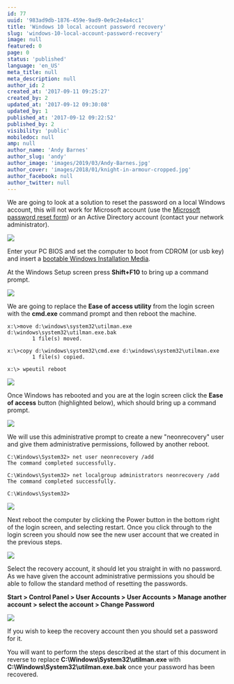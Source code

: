 ```yaml
---
id: 77
uuid: '983ad9db-1876-459e-9ad9-0e9c2e4a4cc1'
title: 'Windows 10 local account password recovery'
slug: 'windows-10-local-account-password-recovery'
image: null
featured: 0
page: 0
status: 'published'
language: 'en_US'
meta_title: null
meta_description: null
author_id: 2
created_at: '2017-09-11 09:25:27'
created_by: 2
updated_at: '2017-09-12 09:30:08'
updated_by: 1
published_at: '2017-09-12 09:22:52'
published_by: 2
visibility: 'public'
mobiledoc: null
amp: null
author_name: 'Andy Barnes'
author_slug: 'andy'
author_image: 'images/2019/03/Andy-Barnes.jpg'
author_cover: 'images/2018/01/knight-in-armour-cropped.jpg'
author_facebook: null
author_twitter: null
---
```


We are going to look at a solution to reset the password on a local Windows account, this will not work for Microsoft account (use the [Microsoft password reset form](https://account.live.com/password/reset)) or an Active Directory account (contact your network administrator).

![](images/2017/09/password-incorrect.png)

Enter your PC BIOS and set the computer to boot from CDROM (or usb key) and insert a [bootable Windows Installation Media](http://windowsiso.net/windows-10-iso/windows-10-creators-update-1703-download-build-15063/).

At the Windows Setup screen press **Shift+F10** to bring up a command prompt.

![](images/2017/09/cmd-1.png)

We are going to replace the **Ease of access utility** from the login screen with the **cmd.exe** command prompt and then reboot the machine.

```
x:\>move d:\windows\system32\utilman.exe d:\windows\system32\utilman.exe.bak
        1 file(s) moved.

x:\>copy d:\windows\system32\cmd.exe d:\windows\system32\utilman.exe
        1 file(s) copied.

x:\> wpeutil reboot
```

![](images/2017/09/move-and-replace.png)

Once Windows has rebooted and you are at the login screen click the **Ease of access** button (highlighted below), which should bring up a command prompt.

![](images/2017/09/ease-of-access.png)

We will use this administrative prompt to create a new "neonrecovery" user and give them administrative permissions, followed by another reboot.

```
C:\Windows\System32> net user neonrecovery /add
The command completed successfully.

C:\Windows\System32> net localgroup administrators neonrecovery /add
The command completed successfully.

C:\Windows\System32>
```

![](images/2017/09/add-admin-user-1.png)

Next reboot the computer by clicking the Power button in the bottom right of the login screen, and selecting restart. Once you click through to the login screen you should now see the new user account that we created in the previous steps.

![](images/2017/09/neonrecovery.png)

Select the recovery account, it should let you straight in with no password. As we have given the account administrative permissions you should be able to follow the standard method of resetting the passwords.

**Start > Control Panel > User Accounts > User Accounts > Manage another account > select the account > Change Password**

![](images/2017/09/change-password.png)

If you wish to keep the recovery account then you should set a password for it.

You will want to perform the steps described at the start of this document in reverse to replace **C:\Windows\System32\utilman.exe** with **C:\Windows\System32\utilman.exe.bak** once your password has been recovered.
